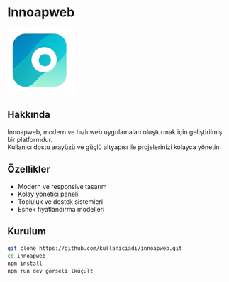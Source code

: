 # Innoapweb

<img src="./innoapweb-main/images/logo.png" alt="Innoapweb Logo" width="150">

## Hakkında

Innoapweb, modern ve hızlı web uygulamaları oluşturmak için geliştirilmiş bir platformdur.  
Kullanıcı dostu arayüzü ve güçlü altyapısı ile projelerinizi kolayca yönetin.

## Özellikler

- Modern ve responsive tasarım
- Kolay yönetici paneli
- Topluluk ve destek sistemleri
- Esnek fiyatlandırma modelleri

## Kurulum

```bash
git clone https://github.com/kullaniciadi/innoapweb.git
cd innoapweb
npm install
npm run dev görseli lküçült
